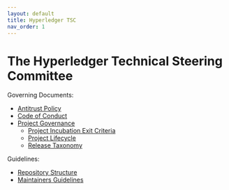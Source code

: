 ```yaml
---
layout: default
title: Hyperledger TSC 
nav_order: 1
---
```

[//]: # (SPDX-License-Identifier: CC-BY-4.0)

# The Hyperledger Technical Steering Committee

Governing Documents:

* [Antitrust Policy](./antitrust.md)
* [Code of Conduct](./code-of-conduct.md)
* [Project Governance](projects)
  * [Project Incubation Exit Criteria](projects/project-incubation-exit.md)
  * [Project Lifecycle](projects/project-lifecycle.md)
  * [Release Taxonomy](projects/release-taxonomy.md)

Guidelines:

* [Repository Structure](guidelines/repository-structure.md)
* [Maintainers Guidelines](guidelines/MAINTAINERS-guidelines.md)
